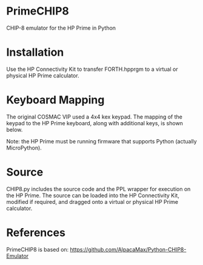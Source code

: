 # PrimeCHIP8
CHIP-8 emulator for the HP Prime in Python
# Installation
Use the HP Connectivity Kit to transfer FORTH.hpprgm to a virtual or physical HP Prime calculator.
# Keyboard Mapping
The original COSMAC VIP used a 4x4 kex keypad. The mapping of the keypad to the HP Prime keyboard, along with additional keys, is shown below.

Note: the HP Prime must be running firmware that supports Python (actually MicroPython).
# Source
CHIP8.py includes the source code and the PPL wrapper for execution on the HP Prime. The source can be loaded into the HP Connectivity Kit, modified if required, and dragged onto a virtual or physical HP Prime calculator.
# References
PrimeCHIP8 is based on: https://github.com/AlpacaMax/Python-CHIP8-Emulator
